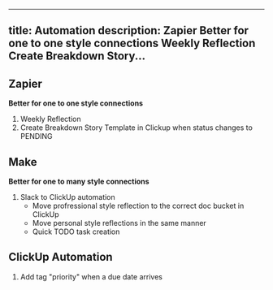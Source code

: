 
---
title: Automation
description: Zapier   Better for one to one style connections   Weekly Reflection Create Breakdown Story...
---

## Zapier
**Better for one to one style connections**

1. Weekly Reflection
2. Create Breakdown Story Template in Clickup when status changes to PENDING

## Make
**Better for one to many style connections**

1. Slack to ClickUp automation
    * Move profressional style reflection to the correct doc bucket in ClickUp
    * Move personal style reflections in the same manner
    * Quick TODO task creation

## ClickUp Automation

1. Add tag "priority" when a due date arrives

